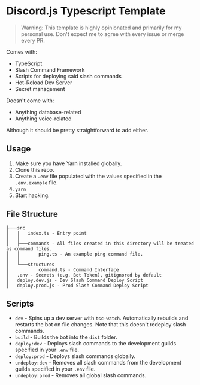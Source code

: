 # Discord.js Typescript Template

> Warning: This template is highly opinionated and primarily for my personal use. Don't expect me to agree with every issue or merge every PR.

Comes with:

- TypeScript
- Slash Command Framework
- Scripts for deploying said slash commands
- Hot-Reload Dev Server
- Secret management

Doesn't come with:

- Anything database-related
- Anything voice-related

Although it should be pretty straightforward to add either.

## Usage

1. Make sure you have Yarn installed globally.
2. Clone this repo.
3. Create a `.env` file populated with the values specified in the `.env.example` file.
4. `yarn`
5. Start hacking.

## File Structure

```
├───src
│   │   index.ts - Entry point
│   │
│   ├───commands - All files created in this directory will be treated as command files.
│   │       ping.ts - An example ping command file.
│   │
│   └───structures
│           command.ts - Command Interface
│   .env - Secrets (e.g. Bot Token), gitignored by default
│   deploy.dev.js - Dev Slash Command Deploy Script
│   deploy.prod.js - Prod Slash Command Deploy Script
```

## Scripts

- `dev` - Spins up a dev server with `tsc-watch`. Automatically rebuilds and restarts the bot on file changes. Note that this doesn't redeploy slash commands.
- `build` - Builds the bot into the `dist` folder.
- `deploy:dev` - Deploys slash commands to the development guilds specified in your `.env` file.
- `deploy:prod` - Deploys slash commands globally.
- `undeploy:dev` - Removes all slash commands from the development guilds specified in your `.env` file.
- `undeploy:prod` - Removes all global slash commands.
